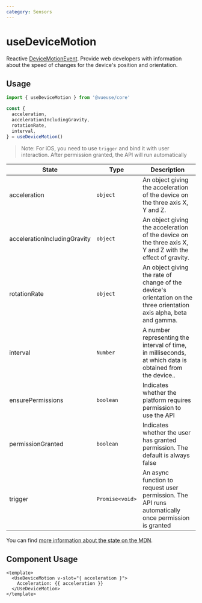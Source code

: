 ```yaml
---
category: Sensors
---
```


# useDeviceMotion

Reactive [DeviceMotionEvent](https://developer.mozilla.org/en-US/docs/Web/API/DeviceMotionEvent). Provide web developers with information about the speed of changes for the device's position and orientation.

## Usage

```js
import { useDeviceMotion } from '@vueuse/core'

const {
  acceleration,
  accelerationIncludingGravity,
  rotationRate,
  interval,
} = useDeviceMotion()
```

> Note: For iOS, you need to use `trigger` and bind it with user interaction.
> After permission granted, the API will run automatically

| State                        | Type            | Description                                                                                                          |
| ---------------------------- | --------------- | -------------------------------------------------------------------------------------------------------------------- |
| acceleration                 | `object`        | An object giving the acceleration of the device on the three axis X, Y and Z.                                        |
| accelerationIncludingGravity | `object`        | An object giving the acceleration of the device on the three axis X, Y and Z with the effect of gravity.             |
| rotationRate                 | `object`        | An object giving the rate of change of the device's orientation on the three orientation axis alpha, beta and gamma. |
| interval                     | `Number`        | A number representing the interval of time, in milliseconds, at which data is obtained from the device..             |
| ensurePermissions            | `boolean`       | Indicates whether the platform requires permission to use the API                                                    |
| permissionGranted            | `boolean`       | Indicates whether the user has granted permission. The default is always false                                       |
| trigger                      | `Promise<void>` | An async function to request user permission. The API runs automatically once permission is granted                  |

You can find [more information about the state on the MDN](https://developer.mozilla.org/en-US/docs/Web/API/DeviceMotionEvent#Properties).

## Component Usage

```vue
<template>
  <UseDeviceMotion v-slot="{ acceleration }">
    Acceleration: {{ acceleration }}
  </UseDeviceMotion>
</template>
```
